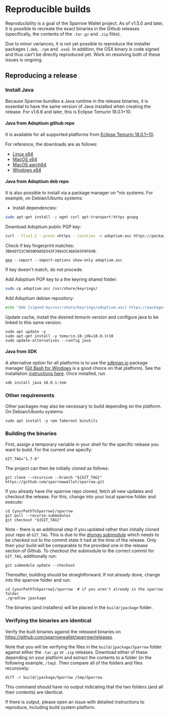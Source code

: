 # Reproducible builds

Reproducibility is a goal of the Sparrow Wallet project.
As of v1.5.0 and later, it is possible to recreate the exact binaries in the Github releases (specifically, the contents of the `.tar.gz` and `.zip` files).

Due to minor variances, it is not yet possible to reproduce the installer packages (`.deb`, `.rpm` and `.exe`).
In addition, the OSX binary is code signed and thus can't be directly reproduced yet.
Work on resolving both of these issues is ongoing.

## Reproducing a release

### Install Java

Because Sparrow bundles a Java runtime in the release binaries, it is essential to have the same version of Java installed when creating the release.
For v1.6.6 and later, this is Eclipse Temurin 18.0.1+10.

#### Java from Adoptium github repo

It is available for all supported platforms from [Eclipse Temurin 18.0.1+10](https://github.com/adoptium/temurin18-binaries/releases/tag/jdk-18.0.1%2B10).

For reference, the downloads are as follows:
- [Linux x64](https://github.com/adoptium/temurin18-binaries/releases/download/jdk-18.0.1%2B10/OpenJDK18U-jdk_x64_linux_hotspot_18.0.1_10.tar.gz)
- [MacOS x64](https://github.com/adoptium/temurin18-binaries/releases/download/jdk-18.0.1%2B10/OpenJDK18U-jdk_x64_mac_hotspot_18.0.1_10.tar.gz)
- [MacOS aarch64](https://github.com/adoptium/temurin18-binaries/releases/download/jdk-18.0.1%2B10/OpenJDK18U-jdk_aarch64_mac_hotspot_18.0.1_10.tar.gz)
- [Windows x64](https://github.com/adoptium/temurin18-binaries/releases/download/jdk-18.0.1%2B10/OpenJDK18U-jdk_x64_windows_hotspot_18.0.1_10.zip)

#### Java from Adoptium deb repo

It is also possible to install via a package manager on *nix systems. For example, on Debian/Ubuntu systems:

- Install dependencies:
```sh
sudo apt-get install -y wget curl apt-transport-https gnupg
```

Download Adoptium public PGP key:
```sh
curl --tlsv1.2 --proto =https --location -o adoptium.asc https://packages.adoptium.net/artifactory/api/gpg/key/public
```

Check if key fingerprint matches: `3B04D753C9050D9A5D343F39843C48A565F8F04B`:
```
gpg --import --import-options show-only adoptium.asc
```
If key doesn't match, do not procede.

Add Adoptium PGP key to a the keyring shared folder:
```sh
sudo cp adoptium.asc /usr/share/keyrings/
```

Add Adoptium debian repository:
```sh
echo "deb [signed-by=/usr/share/keyrings/adoptium.asc] https://packages.adoptium.net/artifactory/deb $(awk -F= '/^VERSION_CODENAME/{print$2}' /etc/os-release) main" | sudo tee /etc/apt/sources.list.d/adoptium.list
```

Update cache, install the desired temurin version and configure java to be linked to this same version:
```
sudo apt update -y
sudo apt-get install -y temurin-18-jdk=18.0.1+10
sudo update-alternatives --config java
```

#### Java from SDK

A alternative option for all platforms is to use the [sdkman.io](https://sdkman.io/) package manager ([Git Bash for Windows](https://git-scm.com/download/win) is a good choice on that platform).
See the installation [instructions here](https://sdkman.io/install).
Once installed, run
```shell
sdk install java 18.0.1-tem
```

### Other requirements

Other packages may also be necessary to build depending on the platform. On Debian/Ubuntu systems:
```shell
sudo apt install -y rpm fakeroot binutils
```

### Building the binaries

First, assign a temporary variable in your shell for the specific release you want to build. For the current one specify:

```shell
GIT_TAG="1.7.8"
```

The project can then be initially cloned as follows:

```shell
git clone --recursive --branch "${GIT_TAG}" https://github.com/sparrowwallet/sparrow.git
```

If you already have the sparrow repo cloned, fetch all new updates and checkout the release. For this, change into your local sparrow folder and execute:

```shell
cd {yourPathToSparrow}/sparrow
git pull --recurse-submodules
git checkout "${GIT_TAG}"
```

Note - there is an additional step if you updated rather than initially cloned your repo at `GIT_TAG`. 
This is due to the [drongo submodule](https://github.com/sparrowwallet/drongo/tree/master) which needs to be checked out to the commit state it had at the time of the release. 
Only then your build will be comparable to the provided one in the release section of Github. 
To checkout the submodule to the correct commit for `GIT_TAG`, additionally run:

```shell
git submodule update --checkout
```

Thereafter, building should be straightforward. If not already done, change into the sparrow folder and run:

```shell
cd {yourPathToSparrow}/sparrow  # if you aren't already in the sparrow folder
./gradlew jpackage
```

The binaries (and installers) will be placed in the `build/jpackage` folder.

### Verifying the binaries are identical

Verify the built binaries against the released binaries on https://github.com/sparrowwallet/sparrow/releases.

Note that you will be verifying the files in the `build/jpackage/Sparrow` folder against either the `.tar.gz` or `.zip` releases.
Download either of these depending on your platform and extract the contents to a folder (in the following example, `/tmp`).
Then compare all of the folders and files recursively:

```shell
diff -r build/jpackage/Sparrow /tmp/Sparrow
```

This command should have no output indicating that the two folders (and all their contents) are identical.

If there is output, please open an issue with detailed instructions to reproduce, including build system platform.
